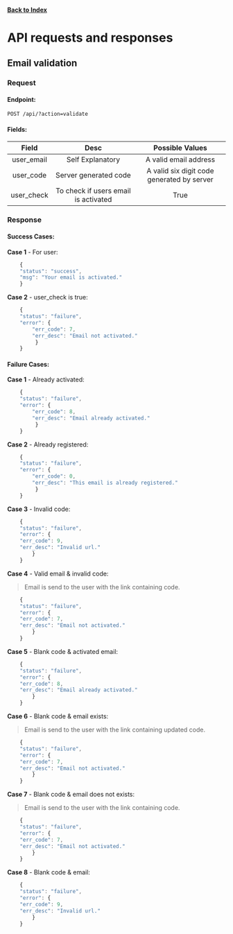 #### [Back to Index](./index.html)

# API requests and responses

## Email validation

### Request

#### Endpoint:
```
POST /api/?action=validate
```

#### Fields:

| Field | Desc | Possible Values |
|:---:|:---:|:---:|
| user_email | Self Explanatory | A valid email address |
| user_code | Server generated code |  A valid six digit code generated by server |
| user_check | To check if users email is activated | True |

### Response

#### Success Cases:

__Case 1__ - For user:

```js
    {
    "status": "success",
    "msg": "Your email is activated."
    }
```

__Case 2__ - user_check is true:

```js
    {
    "status": "failure",
    "error": {
        "err_code": 7,
        "err_desc": "Email not activated."
         }
    }
```


#### Failure Cases:
  

__Case 1__ - Already activated:

```js
    {
    "status": "failure",
    "error": {
        "err_code": 8,
        "err_desc": "Email already activated."
         }
    }
```

__Case 2__ - Already registered:

```js
    {
    "status": "failure",
    "error": {
        "err_code": 0,
        "err_desc": "This email is already registered."
         }
    }
```

__Case 3__ - Invalid code:

```js
    {
    "status": "failure",
    "error": {
    "err_code": 9,
    "err_desc": "Invalid url."
        }
    }
```

__Case 4__ - Valid email & invalid code:

> Email is send to the user with the link containing code.

```js
    {
    "status": "failure",
    "error": {
    "err_code": 7,
    "err_desc": "Email not activated."
        }
    }
```

__Case 5__ - Blank code & activated email:


```js
    {
    "status": "failure",
    "error": {
    "err_code": 8,
    "err_desc": "Email already activated."
        }
    }
```

__Case 6__ - Blank code & email exists:

> Email is send to the user with the link containing updated code.

```js
    {
    "status": "failure",
    "error": {
    "err_code": 7,
    "err_desc": "Email not activated."
        }
    }
```

__Case 7__ - Blank code & email does not exists:

> Email is send to the user with the link containing code.

```js
    {
    "status": "failure",
    "error": {
    "err_code": 7,
    "err_desc": "Email not activated."
        }
    }
```

__Case 8__ - Blank code & email:


```js
    {
    "status": "failure",
    "error": {
    "err_code": 9,
    "err_desc": "Invalid url."
        }
    }
```
